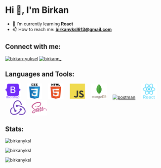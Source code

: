 # Hi 👋, I'm Birkan

- 🌱 I’m currently learning **React**
- 📫 How to reach me: **birkanyksl613@gmail.com**

## Connect with me:

[<img src="https://raw.githubusercontent.com/rahuldkjain/github-profile-readme-generator/master/src/images/icons/Social/linked-in-alt.svg" alt="birkan-yuksel" height="30" width="40" />](https://linkedin.com/in/birkan-yuksel)
[<img src="https://raw.githubusercontent.com/rahuldkjain/github-profile-readme-generator/master/src/images/icons/Social/instagram.svg" alt="birkann_" height="30" width="40" />](https://instagram.com/birkann_)

## Languages and Tools:

[<img src="https://raw.githubusercontent.com/devicons/devicon/master/icons/bootstrap/bootstrap-plain-wordmark.svg" alt="bootstrap" width="50" height="50"/>](https://getbootstrap.com) &nbsp;&nbsp;&nbsp;
[<img src="https://raw.githubusercontent.com/devicons/devicon/master/icons/css3/css3-original-wordmark.svg" alt="css3" width="50" height="50"/>](https://www.w3schools.com/css/) &nbsp;&nbsp;&nbsp;
[<img src="https://raw.githubusercontent.com/devicons/devicon/master/icons/html5/html5-original-wordmark.svg" alt="html5" width="50" height="50"/>](https://www.w3.org/html/) &nbsp;&nbsp;&nbsp;
[<img src="https://raw.githubusercontent.com/devicons/devicon/master/icons/javascript/javascript-original.svg" alt="javascript" width="50" height="50"/>](https://developer.mozilla.org/en-US/docs/Web/JavaScript) &nbsp;&nbsp;&nbsp;
[<img src="https://raw.githubusercontent.com/devicons/devicon/master/icons/mongodb/mongodb-original-wordmark.svg" alt="mongodb" width="50" height="50"/>](https://www.mongodb.com/) &nbsp;&nbsp;&nbsp;
[<img src="https://www.vectorlogo.zone/logos/getpostman/getpostman-icon.svg" alt="postman" width="50" height="50"/>](https://postman.com/) &nbsp;&nbsp;&nbsp;
[<img src="https://raw.githubusercontent.com/devicons/devicon/master/icons/react/react-original-wordmark.svg" alt="react" width="50" height="50"/>](https://reactjs.org/) &nbsp;&nbsp;&nbsp;
[<img src="https://raw.githubusercontent.com/devicons/devicon/master/icons/redux/redux-original.svg" alt="redux" width="50" height="50"/>](https://redux.js.org/) &nbsp;&nbsp;&nbsp;
[<img src="https://raw.githubusercontent.com/devicons/devicon/master/icons/sass/sass-original.svg" alt="sass" width="50" height="50"/>](https://sass-lang.com/)

## Stats:

<p align="left"><img src="https://github-readme-stats.vercel.app/api/top-langs?username=birkanyksl&show_icons=true&locale=en&layout=compact" alt="birkanyksl" width=400 height=auto/></p>

<p align="left"><img src="https://github-readme-stats.vercel.app/api?username=birkanyksl&show_icons=true&locale=en" alt="birkanyksl" width=400 height=auto/></p>

<p align="left"><img src="https://github-readme-streak-stats.herokuapp.com/?user=birkanyksl&" alt="birkanyksl" width=400 height=auto /></p>

 

